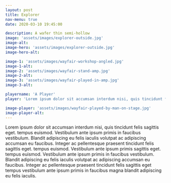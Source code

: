 ```yaml
---
layout: post
title: Explorer
nav-menu: true
date: 2020-03-10 19:45:00

description: A wafer thin semi-hollow 
image: 'assets/images/explorer-outside.jpg'
image-alt: 
image-hero: 'assets/images/explorer-outside.jpg'
image-hero-alt:

image-1: 'assets/images/wayfair-workshop-angled.jpg'
image-1-alt:
image-2: 'assets/images/wayfair-stand-amp.jpg'
image-2-alt:
image-3: 'assets/images/wayfair-played-in-amp.jpg'
image-3-alt:

playername: 'A Player'
player: 'Lorem ipsum dolor sit accumsan interdum nisi, quis tincidunt felis sagittis eget. tempus euismod. Vestibulum ante ipsum primis in faucibus vestibulum. Blandit adipiscing eu felis iaculis volutpat ac adipiscing accumsan eu faucibus. Integer ac pellentesque praesent tincidunt felis sagittis eget. tempus euismod.'

image-player: 'assets/images/wayfair-played-by-man-on-stage.jpg'
image-player-alt:
---
```


Lorem ipsum dolor sit accumsan interdum nisi, quis tincidunt felis sagittis eget. tempus euismod. Vestibulum ante ipsum primis in faucibus vestibulum. Blandit adipiscing eu felis iaculis volutpat ac adipiscing accumsan eu faucibus. Integer ac pellentesque praesent tincidunt felis sagittis eget. tempus euismod. Vestibulum ante ipsum primis sagittis eget. tempus euismod. Vestibulum ante ipsum primis in faucibus vestibulum. Blandit adipiscing eu felis iaculis volutpat ac adipiscing accumsan eu faucibus. Integer ac pellentesque praesent tincidunt felis sagittis eget tempus vestibulum ante ipsum primis in faucibus magna blandit adipiscing eu felis iaculis.